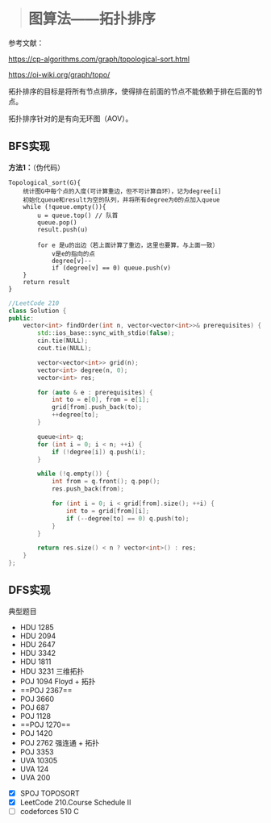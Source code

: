 > # 图算法——拓扑排序

参考文献：

<https://cp-algorithms.com/graph/topological-sort.html>

<https://oi-wiki.org/graph/topo/>

拓扑排序的目标是将所有节点排序，使得排在前面的节点不能依赖于排在后面的节点。

拓扑排序针对的是有向无环图（AOV）。

## BFS实现

**方法1：**（伪代码）

```
Topological_sort(G){
    统计图G中每个点的入度(可计算重边，但不可计算自环），记为degree[i]
    初始化queue和result为空的队列，并将所有degree为0的点加入queue
    while (!queue.empty()){
        u = queue.top() // 队首
        queue.pop()
        result.push(u)
        
        for e 是u的出边（若上面计算了重边，这里也要算，与上面一致）
            v是e的指向的点
            degree[v]--
            if (degree[v] == 0) queue.push(v)
    }
    return result
}
```

```c++
//LeetCode 210
class Solution {
public:
    vector<int> findOrder(int n, vector<vector<int>>& prerequisites) {
    	std::ios_base::sync_with_stdio(false);
    	cin.tie(NULL);
    	cout.tie(NULL);

    	vector<vector<int>> grid(n);
    	vector<int> degree(n, 0);
    	vector<int> res;

    	for (auto & e : prerequisites) {
    		int to = e[0], from = e[1];
    		grid[from].push_back(to);
    		++degree[to];
    	}

    	queue<int> q;
    	for (int i = 0; i < n; ++i) {
    		if (!degree[i]) q.push(i);
    	}

    	while (!q.empty()) {
    		int from = q.front(); q.pop();
    		res.push_back(from);

    		for (int i = 0; i < grid[from].size(); ++i) {
                int to = grid[from][i];
    			if (--degree[to] == 0) q.push(to);
    		}
    	}

    	return res.size() < n ? vector<int>() : res;
    }
};
```



## DFS实现









典型题目

* HDU 1285
* HDU 2094
* HDU 2647
* HDU 3342
* HDU 1811
* HDU 3231 三维拓扑
* POJ 1094 Floyd + 拓扑
* ==POJ 2367== 
* POJ 3660
* POJ 687
* POJ 1128
* ==POJ 1270==
* POJ 1420
* POJ 2762 强连通 + 拓扑
* POJ 3353
* UVA 10305
* UVA 124
* UVA 200
* [x] SPOJ  TOPOSORT
* [x] LeetCode 210.Course Schedule II
* [ ] codeforces 510 C